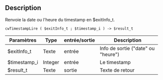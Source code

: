 ## Description
Renvoie la date ou l'heure du timestamp en $exitInfo_t.

```4d
cwTimestampLire ( $exitInfo_t ; $timestamp_i ) -> $result_t
```

| Paramètres   | Type    | entrée/sortie | Description |
| ------------ | ------- | ------------- | ----------- |
| $exitInfo_t  | Texte   | entrée        | Info de sortie ("date" ou "heure")      |
| $timestamp_i | Integer | entrée        | Le timestamp |
| $result_t    | Texte   | sortie        | Texte de retour |
